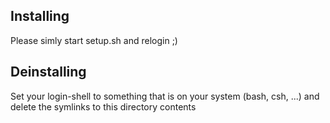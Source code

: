 ## Installing
Please simly start setup.sh and relogin ;)

## Deinstalling
Set your login-shell to something that is on your system (bash, csh, ...) and
delete the symlinks to this directory contents
